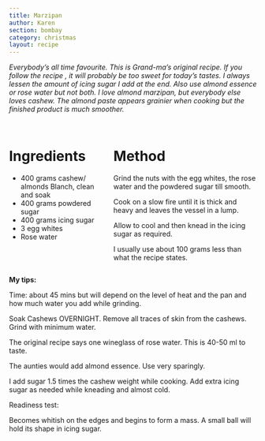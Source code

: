 ```yaml
---
title: Marzipan
author: Karen
section: bombay
category: christmas
layout: recipe
---
```

_Everybody’s all time favourite. This is Grand-ma’s original recipe. If you follow the recipe , it will probably be too sweet for today’s tastes.  I always lessen the amount of icing sugar I add at the end. Also use almond essence or rose water but not both. I love almond marzipan, but everybody else loves cashew. The almond paste appears grainier when cooking but the finished product is much smoother._

<br>
<div class='columns'> <div class='column is-one-third p-3' markdown='1'>

# Ingredients

* 400 grams cashew/ almonds Blanch, clean and soak
* 400 grams powdered sugar
* 400 grams icing sugar
* 3 egg whites
* Rose water


</div> <div class='column is-two-thirds p-3' markdown='1'>

# Method

Grind the nuts with the egg whites, the rose water and the powdered sugar till smooth.

Cook on a slow fire until it is thick and heavy and leaves the vessel in a lump.

Allow to cool and then knead in the icing sugar as required.
 
I usually use about 100 grams less than what the recipe states.
</div> </div>

**My tips:**

Time: about 45 mins but will depend on the level of heat and the pan and how much water you add while grinding.

Soak Cashews OVERNIGHT. Remove all traces of skin from the cashews. Grind with minimum water.

The original recipe says one wineglass of rose water. This is 40-50 ml to taste. 

The aunties would add almond essence. Use very sparingly. 

I add sugar 1.5 times the cashew weight while cooking. Add extra icing sugar as needed while kneading and almost cold.

Readiness test:

Becomes whitish on the edges and begins to form a mass. A small ball will hold its shape in icing sugar.
 



